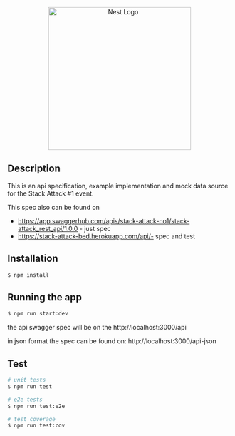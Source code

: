 <p align="center">
  <a href="http://nestjs.com/" target="blank"><img src="https://nestjs.com/img/logo_text.svg" width="320" alt="Nest Logo" /></a>
</p>

## Description

This is an api specification, example implementation and mock data source for the Stack Attack #1 event.

This spec also can be found on 
* https://app.swaggerhub.com/apis/stack-attack-no1/stack-attack_rest_api/1.0.0 - just spec
* https://stack-attack-bed.herokuapp.com/api/- spec and test

## Installation

```bash
$ npm install
```

## Running the app

```bash
$ npm run start:dev
```

the api swagger spec will be on the http://localhost:3000/api

in json format the spec can be found on: http://localhost:3000/api-json

## Test

```bash
# unit tests
$ npm run test

# e2e tests
$ npm run test:e2e

# test coverage
$ npm run test:cov
```
